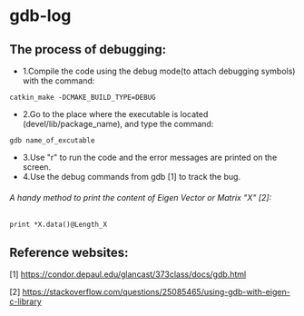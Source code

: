 # gdb-log
## The process of debugging:
- 1.Compile the code using the debug mode(to attach debugging symbols) with the command:
```
catkin_make -DCMAKE_BUILD_TYPE=DEBUG
```
- 2.Go to the place where the executable is located (devel/lib/package_name), and type the command:
```
gdb name_of_excutable
```
- 3.Use "r" to run the code and the error messages are printed on the screen.
- 4.Use the debug commands from gdb \[1\] to track the bug.

###### A handy method to print the content of Eigen Vector or Matrix "X" \[2\]:
```
print *X.data()@Length_X
```


## Reference websites:
\[1\] https://condor.depaul.edu/glancast/373class/docs/gdb.html

\[2\] https://stackoverflow.com/questions/25085465/using-gdb-with-eigen-c-library
